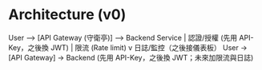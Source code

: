 # Architecture (v0)
User --> [API Gateway (守衛亭)] --> Backend Service
             | 認證/授權 (先用 API-Key，之後換 JWT)
             | 限流 (Rate limit)
             v
           日誌/監控（之後接儀表板）
User -> [API Gateway] -> Backend
(先用 API-Key，之後換 JWT；未來加限流與日誌)
